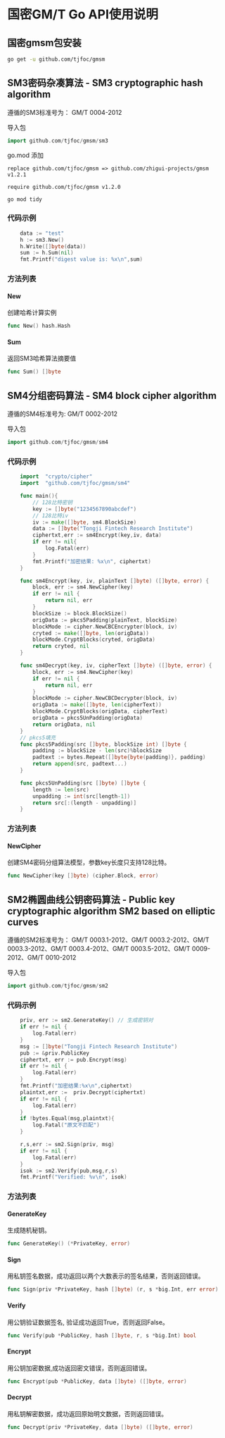 # 国密GM/T Go API使用说明

## 国密gmsm包安装

```bash
go get -u github.com/tjfoc/gmsm
```

## SM3密码杂凑算法 - SM3 cryptographic hash algorithm

遵循的SM3标准号为： GM/T 0004-2012

导入包
```Go
import github.com/tjfoc/gmsm/sm3
```
go.mod 添加
```
replace github.com/tjfoc/gmsm => github.com/zhigui-projects/gmsm v1.2.1

require github.com/tjfoc/gmsm v1.2.0
```
```
go mod tidy
```

### 代码示例

```Go
    data := "test"
    h := sm3.New()
    h.Write([]byte(data))
    sum := h.Sum(nil)
    fmt.Printf("digest value is: %x\n",sum)
```
### 方法列表

####  New 
创建哈希计算实例
```Go
func New() hash.Hash 
```

#### Sum 
返回SM3哈希算法摘要值
```Go
func Sum() []byte 
```

## SM4分组密码算法 - SM4 block cipher algorithm

遵循的SM4标准号为:  GM/T 0002-2012

导入包
```Go
import github.com/tjfoc/gmsm/sm4
```

### 代码示例

```Go
    import  "crypto/cipher"
    import  "github.com/tjfoc/gmsm/sm4"

    func main(){
        // 128比特密钥
        key := []byte("1234567890abcdef")
        // 128比特iv
        iv := make([]byte, sm4.BlockSize)
        data := []byte("Tongji Fintech Research Institute")
        ciphertxt,err := sm4Encrypt(key,iv, data)
        if err != nil{
            log.Fatal(err)
        }
        fmt.Printf("加密结果: %x\n", ciphertxt)
    }

    func sm4Encrypt(key, iv, plainText []byte) ([]byte, error) {
        block, err := sm4.NewCipher(key)
        if err != nil {
            return nil, err
        }
        blockSize := block.BlockSize()
        origData := pkcs5Padding(plainText, blockSize)
        blockMode := cipher.NewCBCEncrypter(block, iv)
        cryted := make([]byte, len(origData))
        blockMode.CryptBlocks(cryted, origData)
        return cryted, nil
    }

    func sm4Decrypt(key, iv, cipherText []byte) ([]byte, error) {
        block, err := sm4.NewCipher(key)
    	if err != nil {
        	return nil, err
    	}
    	blockMode := cipher.NewCBCDecrypter(block, iv)
    	origData := make([]byte, len(cipherText))
    	blockMode.CryptBlocks(origData, cipherText)
    	origData = pkcs5UnPadding(origData)
    	return origData, nil
    }
    // pkcs5填充
    func pkcs5Padding(src []byte, blockSize int) []byte {
        padding := blockSize - len(src)%blockSize
    	padtext := bytes.Repeat([]byte{byte(padding)}, padding)
    	return append(src, padtext...)
    }

    func pkcs5UnPadding(src []byte) []byte {
        length := len(src)
    	unpadding := int(src[length-1])
    	return src[:(length - unpadding)]
    }
```

### 方法列表

#### NewCipher
创建SM4密码分组算法模型，参数key长度只支持128比特。
```Go
func NewCipher(key []byte) (cipher.Block, error)
```

## SM2椭圆曲线公钥密码算法 - Public key cryptographic algorithm SM2 based on elliptic curves

遵循的SM2标准号为： GM/T 0003.1-2012、GM/T 0003.2-2012、GM/T 0003.3-2012、GM/T 0003.4-2012、GM/T 0003.5-2012、GM/T 0009-2012、GM/T 0010-2012

导入包
```Go
import github.com/tjfoc/gmsm/sm2
```

### 代码示例

```Go
    priv, err := sm2.GenerateKey() // 生成密钥对
    if err != nil {
    	log.Fatal(err)
    }
    msg := []byte("Tongji Fintech Research Institute")
    pub := &priv.PublicKey
    ciphertxt, err := pub.Encrypt(msg)
    if err != nil {
    	log.Fatal(err)
    }
    fmt.Printf("加密结果:%x\n",ciphertxt)
    plaintxt,err :=  priv.Decrypt(ciphertxt)
    if err != nil {
    	log.Fatal(err)
    }
    if !bytes.Equal(msg,plaintxt){
        log.Fatal("原文不匹配")
    }

    r,s,err := sm2.Sign(priv, msg)
    if err != nil {
    	log.Fatal(err)
    }
    isok := sm2.Verify(pub,msg,r,s)
    fmt.Printf("Verified: %v\n", isok)
```

### 方法列表

#### GenerateKey
生成随机秘钥。
```Go
func GenerateKey() (*PrivateKey, error) 
```

#### Sign
用私钥签名数据，成功返回以两个大数表示的签名结果，否则返回错误。
```Go
func Sign(priv *PrivateKey, hash []byte) (r, s *big.Int, err error)
```

#### Verify
用公钥验证数据签名, 验证成功返回True，否则返回False。
```Go
func Verify(pub *PublicKey, hash []byte, r, s *big.Int) bool 
```

#### Encrypt
用公钥加密数据,成功返回密文错误，否则返回错误。
```Go
func Encrypt(pub *PublicKey, data []byte) ([]byte, error) 
```

#### Decrypt
用私钥解密数据，成功返回原始明文数据，否则返回错误。
```Go
func Decrypt(priv *PrivateKey, data []byte) ([]byte, error)
```